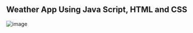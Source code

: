## Weather App Using Java Script, HTML and CSS
![image](https://github.com/user-attachments/assets/a172889f-f5b9-42ac-a728-10973dbfd254)
